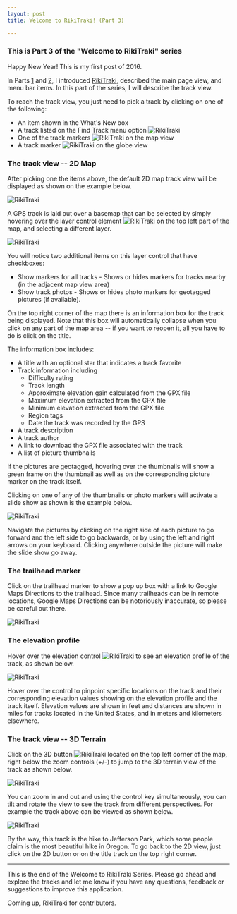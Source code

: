 ```yaml
---
layout: post
title: Welcome to RikiTraki! (Part 3)

---
```

### This is Part 3 of the "Welcome to RikiTraki" series

Happy New Year! This is my first post of 2016.

In Parts [1]({{site.baseurl}}/Rikitraki-intro-1) and [2]({{site.baseurl}}/Rikitraki-intro-2), I introduced [RikiTraki](https://www.rikitraki.com), described the main page view, and menu bar items. In this part of the series, I will describe the track view.

To reach the track view, you just need to pick a track by clicking on one of the following:

* An item shown in the What's New box 
* A track listed on the Find Track menu option ![RikiTraki]({{site.baseurl}}/images/posts/2015-12-23/rikitraki_main_11.png)
* One of the track markers ![RikiTraki]({{site.baseurl}}/images/posts/2016-01-06/rikitraki_main_19.png) on the map view
* A track marker ![RikiTraki]({{site.baseurl}}/images/posts/2016-01-06/rikitraki_main_20.png) on the globe view

### The track view -- 2D Map
After picking one the items above, the default 2D map track view will be displayed as shown on the example below.

![RikiTraki]({{site.baseurl}}/images/posts/2016-01-06/rikitraki_main_21.png)

A GPS track is laid out over a basemap that can be selected by simply hovering over the layer control element ![RikiTraki]({{site.baseurl}}/images/posts/2016-01-06/rikitraki_main_22.png) on the top left part of the map, and selecting a different layer.

![RikiTraki]({{site.baseurl}}/images/posts/2016-01-06/rikitraki_main_30.png)

You will notice two additional items on this layer control that have checkboxes:

* Show markers for all tracks - Shows or hides markers for tracks nearby (in the adjacent map view area)
* Show track photos - Shows or hides photo markers for geotagged pictures (if available).

On the top right corner of the map there is an information box for the track being displayed. Note that this box will automatically collapse when you click on any part of the map area -- if you want to reopen it, all you have to do is click on the title.

The information box includes:

* A title with an optional star that indicates a track favorite
* Track information including
    * Difficulty rating
    * Track length
    * Approximate elevation gain calculated from the GPX file
    * Maximum elevation extracted from the GPX file
    * Minimum elevation extracted from the GPX file
    * Region tags
    * Date the track was recorded by the GPS
* A track description
* A track author
* A link to download the GPX file associated with the track
* A list of picture thumbnails

If the pictures are geotagged, hovering over the thumbnails will show a green frame on the thumbnail as well as on the corresponding picture marker on the track itself.

Clicking on one of any of the thumbnails or photo markers will activate a slide show as shown is the example below.

![RikiTraki]({{site.baseurl}}/images/posts/2016-01-06/rikitraki_main_23.png)

Navigate the pictures by clicking on the right side of each picture to go forward and the left side to go backwards, or by using the left and right arrows on your keyboard. Clicking anywhere outside the picture will make the slide show go away. 

### The trailhead marker

Click on the trailhead marker to show a pop up box with a link to Google Maps Directions to the trailhead. Since many trailheads can be in remote locations, Google Maps Directions can be notoriously inaccurate, so please be careful out there.

![RikiTraki]({{site.baseurl}}/images/posts/2016-01-06/rikitraki_main_24.png)

### The elevation profile

Hover over the elevation control ![RikiTraki]({{site.baseurl}}/images/posts/2016-01-06/rikitraki_main_25.png) to see an elevation profile of the track, as shown below.

![RikiTraki]({{site.baseurl}}/images/posts/2016-01-06/rikitraki_main_26.png)

Hover over the control to pinpoint specific locations on the track and their corresponding elevation values showing on the elevation profile and the track itself. Elevation values are shown in feet and distances are shown in miles for tracks located in the United States, and in meters and kilometers elsewhere.

### The track view -- 3D Terrain

Click on the 3D button ![RikiTraki]({{site.baseurl}}/images/posts/2016-01-06/rikitraki_main_27.png) located on the top left corner of the map, right below the zoom controls (+/-) to jump to the 3D terrain view of the track as shown below.

![RikiTraki]({{site.baseurl}}/images/posts/2016-01-06/rikitraki_main_28.png)

You can zoom in and out and using the control key simultaneously, you can tilt and rotate the view to see the track from different perspectives. For example the track above can be viewed as shown below.

![RikiTraki]({{site.baseurl}}/images/posts/2016-01-06/rikitraki_main_29.png)

By the way, this track is the hike to Jefferson Park, which some people claim is the most beautiful hike in Oregon.
To go back to the 2D view, just click on the 2D button or on the title track on the top right corner.

---

This is the end of the Welcome to RikiTraki Series. Please go ahead and explore the tracks and let me know if you have any questions, feedback or suggestions to improve this application.

Coming up, RikiTraki for contributors.


